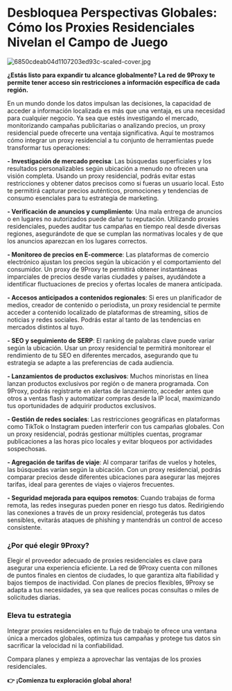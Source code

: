 # Desbloquea Perspectivas Globales: Cómo los Proxies Residenciales Nivelan el Campo de Juego

![6850cdeab04d1107203ed93c-scaled-cover.jpg](https://i0.wp.com/www.socialtoaster.com/wp-content/uploads/2017/06/2017-06-13blogmage.jpg?fit=1200%2C628&ssl=1)

**¿Estás listo para expandir tu alcance globalmente? La red de 9Proxy te permite tener acceso sin restricciones a información específica de cada región.**

En un mundo donde los datos impulsan las decisiones, la capacidad de acceder a información localizada es más que una ventaja, es una necesidad para cualquier negocio. Ya sea que estés investigando el mercado, monitorizando campañas publicitarias o analizando precios, un proxy residencial puede ofrecerte una ventaja significativa. Aquí te mostramos cómo integrar un proxy residencial a tu conjunto de herramientas puede transformar tus operaciones:

**- Investigación de mercado precisa**:
Las búsquedas superficiales y los resultados personalizables según ubicación a menudo no ofrecen una visión completa. Usando un proxy residencial, podrás evitar estas restricciones y obtener datos precisos como si fueras un usuario local. Esto te permitirá capturar precios auténticos, promociones y tendencias de consumo esenciales para tu estrategia de marketing.

**- Verificación de anuncios y cumplimiento**:
Una mala entrega de anuncios o en lugares no autorizados puede dañar tu reputación. Utilizando proxies residenciales, puedes auditar tus campañas en tiempo real desde diversas regiones, asegurándote de que se cumplan las normativas locales y de que los anuncios aparezcan en los lugares correctos.

**- Monitoreo de precios en E-commerce**:
Las plataformas de comercio electrónico ajustan los precios según la ubicación y el comportamiento del consumidor. Un proxy de 9Proxy te permitirá obtener instantáneas imparciales de precios desde varias ciudades y países, ayudándote a identificar fluctuaciones de precios y ofertas locales de manera anticipada.

**- Accesos anticipados a contenidos regionales**:
Si eres un planificador de medios, creador de contenido o periodista, un proxy residencial te permite acceder a contenido localizado de plataformas de streaming, sitios de noticias y redes sociales. Podrás estar al tanto de las tendencias en mercados distintos al tuyo.

**- SEO y seguimiento de SERP**:
El ranking de palabras clave puede variar según la ubicación. Usar un proxy residencial te permitirá monitorear el rendimiento de tu SEO en diferentes mercados, asegurando que tu estrategia se adapte a las preferencias de cada audiencia.

**- Lanzamientos de productos exclusivos**:
Muchos minoristas en línea lanzan productos exclusivos por región o de manera programada. Con 9Proxy, podrás registrarte en alertas de lanzamiento, acceder antes que otros a ventas flash y automatizar compras desde la IP local, maximizando tus oportunidades de adquirir productos exclusivos.

**- Gestión de redes sociales**:
Las restricciones geográficas en plataformas como TikTok o Instagram pueden interferir con tus campañas globales. Con un proxy residencial, podrás gestionar múltiples cuentas, programar publicaciones a las horas pico locales y evitar bloqueos por actividades sospechosas.

**- Agregación de tarifas de viaje**:
Al comparar tarifas de vuelos y hoteles, las búsquedas varían según la ubicación. Con un proxy residencial, podrás comparar precios desde diferentes ubicaciones para asegurar las mejores tarifas, ideal para gerentes de viajes o viajeros frecuentes.

**- Seguridad mejorada para equipos remotos**:
Cuando trabajas de forma remota, las redes inseguras pueden poner en riesgo tus datos. Redirigiendo las conexiones a través de un proxy residencial, protegerás tus datos sensibles, evitarás ataques de phishing y mantendrás un control de acceso consistente.

### ¿Por qué elegir 9Proxy?
Elegir el proveedor adecuado de proxies residenciales es clave para asegurar una experiencia eficiente. La red de 9Proxy cuenta con millones de puntos finales en cientos de ciudades, lo que garantiza alta fiabilidad y bajos tiempos de inactividad. Con planes de precios flexibles, 9Proxy se adapta a tus necesidades, ya sea que realices pocas consultas o miles de solicitudes diarias.

### Eleva tu estrategia

Integrar proxies residenciales en tu flujo de trabajo te ofrece una ventana única a mercados globales, optimiza tus campañas y protege tus datos sin sacrificar la velocidad ni la confiabilidad.

Compara planes y empieza a aprovechar las ventajas de los proxies residenciales.

**👉 ¡Comienza tu exploración global ahora!**
